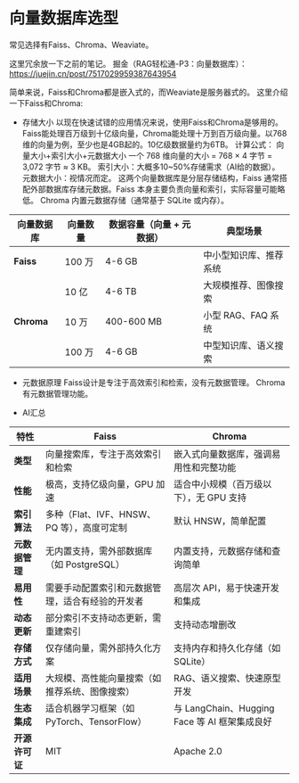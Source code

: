 # 向量数据库选型

常见选择有Faiss、Chroma、Weaviate。

这里冗余放一下之前的笔记。
掘金（RAG轻松通-P3：向量数据库）：https://juejin.cn/post/7517029959387643954

简单来说，Faiss和Chroma都是嵌入式的，而Weaviate是服务器式的。
这里介绍一下Faiss和Chroma:

- 存储大小
以现在快速试错的应用情况来说，使用Faiss和Chroma是够用的。
Faiss能处理百万级到十亿级向量，Chroma能处理十万到百万级向量。以768维的向量为例，至少也是4GB起的。10亿级数据量约为6TB。
计算公式： 向量大小+索引大小+元数据大小
一个 768 维向量的大小 = 768 × 4 字节 = 3,072 字节 ≈ 3 KB。
索引大小：大概多10~50%存储需求（AI给的数据）。
元数据大小：视情况而定。
这两个向量数据库是分层存储结构，Faiss 通常搭配外部数据库存储元数据。Faiss 本身主要负责向量和索引，实际容量可能略低。
Chroma 内置元数据存储（通常基于 SQLite 或内存）。

| **向量数据库**  | **向量数量** | **数据容量（向量 + 元数据）** | **典型场景**      |
| ---------- | -------- | ------------------ | ------------- |
| **Faiss**  | 100 万    | 4-6 GB             | 中小型知识库、推荐系统   |
|            | 10 亿     | 4-6 TB             | 大规模推荐、图像搜索    |
| **Chroma** | 10 万     | 400-600 MB         | 小型 RAG、FAQ 系统 |
|            | 100 万    | 4-6 GB             | 中型知识库、语义搜索    |


- 元数据原理
Faiss设计是专注于高效索引和检索，没有元数据管理。
Chroma有元数据管理功能。

- AI汇总

| **特性**    | **Faiss**                      | **Chroma**                           |
| --------- | ------------------------------ | ------------------------------------ |
| **类型**    | 向量搜索库，专注于高效索引和检索               | 嵌入式向量数据库，强调易用性和完整功能                  |
| **性能**    | 极高，支持亿级向量，GPU 加速               | 适合中小规模（百万级以下），无 GPU 支持               |
| **索引算法**  | 多种（Flat、IVF、HNSW、PQ 等），高度可定制   | 默认 HNSW，简单配置                         |
| **元数据管理** | 无内置支持，需外部数据库（如 PostgreSQL）     | 内置支持，元数据存储和查询简单                      |
| **易用性**   | 需要手动配置索引和元数据管理，适合有经验的开发者       | 高层次 API，易于快速开发和集成                    |
| **动态更新**  | 部分索引不支持动态更新，需重建索引              | 支持动态增删改                              |
| **存储方式**  | 仅存储向量，需外部持久化方案                 | 支持内存和持久化存储（如 SQLite）                 |
| **适用场景**  | 大规模、高性能向量搜索（如推荐系统、图像搜索）        | RAG、语义搜索、快速原型开发                      |
| **生态集成**  | 适合机器学习框架（如 PyTorch、TensorFlow） | 与 LangChain、Hugging Face 等 AI 框架集成良好 |
| **开源许可证** | MIT                            | Apache 2.0                           |




